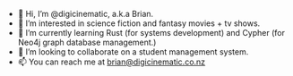 - 👋 Hi, I’m @digicinematic, a.k.a Brian.
- 👀 I’m interested in science fiction and fantasy movies + tv shows.
- 🌱 I’m currently learning Rust (for systems development) and Cypher (for Neo4j graph database management.)
- 💞️ I’m looking to collaborate on a student management system.
- 📫 You can reach me at brian@digicinematic.co.nz

<!---
digicinematic/digicinematic is a ✨ special ✨ repository because its `README.md` (this file) appears on your GitHub profile.
You can click the Preview link to take a look at your changes.
--->
